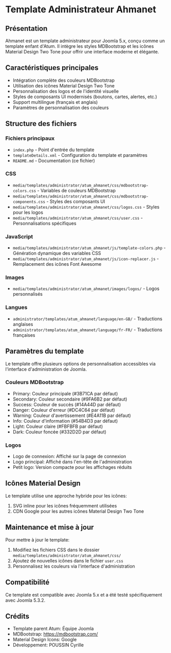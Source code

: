 # Template Administrateur Ahmanet

## Présentation
Ahmanet est un template administrateur pour Joomla 5.x, conçu comme un template enfant d'Atum. Il intègre les styles MDBootstrap et les icônes Material Design Two Tone pour offrir une interface moderne et élégante.

## Caractéristiques principales
- Intégration complète des couleurs MDBootstrap
- Utilisation des icônes Material Design Two Tone
- Personnalisation des logos et de l'identité visuelle
- Styles de composants UI modernisés (boutons, cartes, alertes, etc.)
- Support multilingue (français et anglais)
- Paramètres de personnalisation des couleurs

## Structure des fichiers

### Fichiers principaux
- `index.php` - Point d'entrée du template
- `templateDetails.xml` - Configuration du template et paramètres
- `README.md` - Documentation (ce fichier)

### CSS
- `media/templates/administrator/atum_ahmanet/css/mdbootstrap-colors.css` - Variables de couleurs MDBootstrap
- `media/templates/administrator/atum_ahmanet/css/mdbootstrap-components.css` - Styles des composants UI
- `media/templates/administrator/atum_ahmanet/css/logos.css` - Styles pour les logos
- `media/templates/administrator/atum_ahmanet/css/user.css` - Personnalisations spécifiques

### JavaScript
- `media/templates/administrator/atum_ahmanet/js/template-colors.php` - Génération dynamique des variables CSS
- `media/templates/administrator/atum_ahmanet/js/icon-replacer.js` - Remplacement des icônes Font Awesome

### Images
- `media/templates/administrator/atum_ahmanet/images/logos/` - Logos personnalisés

### Langues
- `administrator/templates/atum_ahmanet/language/en-GB/` - Traductions anglaises
- `administrator/templates/atum_ahmanet/language/fr-FR/` - Traductions françaises

## Paramètres du template
Le template offre plusieurs options de personnalisation accessibles via l'interface d'administration de Joomla.

### Couleurs MDBootstrap
- Primary: Couleur principale (#3B71CA par défaut)
- Secondary: Couleur secondaire (#9FA6B2 par défaut)
- Success: Couleur de succès (#14A44D par défaut)
- Danger: Couleur d'erreur (#DC4C64 par défaut)
- Warning: Couleur d'avertissement (#E4A11B par défaut)
- Info: Couleur d'information (#54B4D3 par défaut)
- Light: Couleur claire (#FBFBFB par défaut)
- Dark: Couleur foncée (#332D2D par défaut)

### Logos
- Logo de connexion: Affiché sur la page de connexion
- Logo principal: Affiché dans l'en-tête de l'administration
- Petit logo: Version compacte pour les affichages réduits

## Icônes Material Design
Le template utilise une approche hybride pour les icônes:
1. SVG inline pour les icônes fréquemment utilisées
2. CDN Google pour les autres icônes Material Design Two Tone

## Maintenance et mise à jour
Pour mettre à jour le template:
1. Modifiez les fichiers CSS dans le dossier `media/templates/administrator/atum_ahmanet/css/`
2. Ajoutez de nouvelles icônes dans le fichier `user.css`
3. Personnalisez les couleurs via l'interface d'administration

## Compatibilité
Ce template est compatible avec Joomla 5.x et a été testé spécifiquement avec Joomla 5.3.2.

## Crédits
- Template parent Atum: Équipe Joomla
- MDBootstrap: https://mdbootstrap.com/
- Material Design Icons: Google
- Développement: POUSSIN Cyrille
